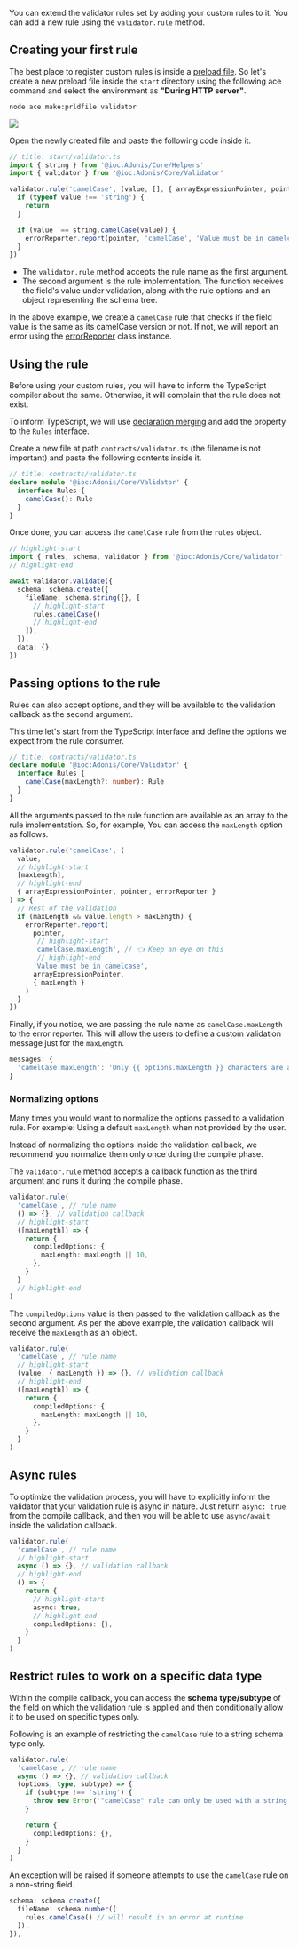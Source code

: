 You can extend the validator rules set by adding your custom rules to it. You can add a new rule using the `validator.rule` method.

## Creating your first rule

The best place to register custom rules is inside a [preload file](../fundamentals/adonisrc-file.md#preloads). So let's create a new preload file inside the `start` directory using the following ace command and select the environment as **"During HTTP server"**.

```sh
node ace make:prldfile validator
```

![](https://res.cloudinary.com/adonis-js/image/upload/q_auto,f_auto/v1632118234/v5/validator-prldfile_wipxtd.png)

Open the newly created file and paste the following code inside it.

```ts
// title: start/validator.ts
import { string } from '@ioc:Adonis/Core/Helpers'
import { validator } from '@ioc:Adonis/Core/Validator'

validator.rule('camelCase', (value, [], { arrayExpressionPointer, pointer, errorReporter }) => {
  if (typeof value !== 'string') {
    return
  }

  if (value !== string.camelCase(value)) {
    errorReporter.report(pointer, 'camelCase', 'Value must be in camelcase', arrayExpressionPointer)
  }
})
```

- The `validator.rule` method accepts the rule name as the first argument.
- The second argument is the rule implementation. The function receives the field's value under validation, along with the rule options and an object representing the schema tree.

In the above example, we create a `camelCase` rule that checks if the field value is the same as its camelCase version or not. If not, we will report an error using the [errorReporter](https://github.com/adonisjs/validator/blob/develop/src/ErrorReporter/Vanilla.ts#L39) class instance.

## Using the rule
Before using your custom rules, you will have to inform the TypeScript compiler about the same. Otherwise, it will complain that the rule does not exist.

To inform TypeScript, we will use [declaration merging](https://www.typescriptlang.org/docs/handbook/declaration-merging.html#merging-interfaces) and add the property to the `Rules` interface.

Create a new file at path `contracts/validator.ts` (the filename is not important) and paste the following contents inside it.

```ts
// title: contracts/validator.ts
declare module '@ioc:Adonis/Core/Validator' {
  interface Rules {
    camelCase(): Rule
  }
}
```

Once done, you can access the `camelCase` rule from the `rules` object.

```ts
// highlight-start
import { rules, schema, validator } from '@ioc:Adonis/Core/Validator'
// highlight-end

await validator.validate({
  schema: schema.create({
    fileName: schema.string({}, [
      // highlight-start
      rules.camelCase()
      // highlight-end
    ]),
  }),
  data: {},
})
```

## Passing options to the rule
Rules can also accept options, and they will be available to the validation callback as the second argument.

This time let's start from the TypeScript interface and define the options we expect from the rule consumer.

```ts
// title: contracts/validator.ts
declare module '@ioc:Adonis/Core/Validator' {
  interface Rules {
    camelCase(maxLength?: number): Rule
  }
}
```

All the arguments passed to the rule function are available as an array to the rule implementation. So, for example, You can access the `maxLength` option as follows.

```ts
validator.rule('camelCase', (
  value,
  // highlight-start
  [maxLength],
  // highlight-end
  { arrayExpressionPointer, pointer, errorReporter }
) => {
  // Rest of the validation
  if (maxLength && value.length > maxLength) {
    errorReporter.report(
      pointer,
       // highlight-start
      'camelCase.maxLength', // 👈 Keep an eye on this
       // highlight-end
      'Value must be in camelcase',
      arrayExpressionPointer,
      { maxLength }
    )
  }
})
```

Finally, if you notice, we are passing the rule name as `camelCase.maxLength` to the error reporter. This will allow the users to define a custom validation message just for the `maxLength`.

```ts
messages: {
  'camelCase.maxLength': 'Only {{ options.maxLength }} characters are allowed'
}
```

### Normalizing options
Many times you would want to normalize the options passed to a validation rule. For example: Using a default `maxLength` when not provided by the user. 

Instead of normalizing the options inside the validation callback, we recommend you normalize them only once during the compile phase.

The `validator.rule` method accepts a callback function as the third argument and runs it during the compile phase.

```ts
validator.rule(
  'camelCase', // rule name
  () => {}, // validation callback
  // highlight-start
  ([maxLength]) => {
    return {
      compiledOptions: {
        maxLength: maxLength || 10,
      },
    }
  }
  // highlight-end
)
```

The `compiledOptions` value is then passed to the validation callback as the second argument. As per the above example, the validation callback will receive the `maxLength` as an object.

```ts
validator.rule(
  'camelCase', // rule name
  // highlight-start
  (value, { maxLength }) => {}, // validation callback
  // highlight-end
  ([maxLength]) => {
    return {
      compiledOptions: {
        maxLength: maxLength || 10,
      },
    }
  }
)
```

## Async rules
To optimize the validation process, you will have to explicitly inform the validator that your validation rule is async in nature. Just return `async: true` from the compile callback, and then you will be able to use `async/await` inside the validation callback.

```ts
validator.rule(
  'camelCase', // rule name
  // highlight-start
  async () => {}, // validation callback
  // highlight-end
  () => {
    return {
      // highlight-start
      async: true,
      // highlight-end
      compiledOptions: {},
    }
  }
)
```

## Restrict rules to work on a specific data type
Within the compile callback, you can access the **schema type/subtype** of the field on which the validation rule is applied and then conditionally allow it to be used on specific types only.

Following is an example of restricting the `camelCase` rule to a string schema type only.

```ts
validator.rule(
  'camelCase', // rule name
  async () => {}, // validation callback
  (options, type, subtype) => {
    if (subtype !== 'string') {
      throw new Error('"camelCase" rule can only be used with a string schema type')
    }

    return {
      compiledOptions: {},
    }
  }
)
```

An exception will be raised if someone attempts to use the `camelCase` rule on a non-string field.

```ts
schema: schema.create({
  fileName: schema.number([
    rules.camelCase() // will result in an error at runtime
  ]),
}),
```
